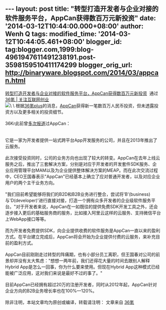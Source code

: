 --- layout: post title:
"转型打造开发者与企业对接的软件服务平台，AppCan获得数百万元新投资" date:
'2014-03-12T10:44:00.000+08:00' author: Wenh Q tags: modified\_time:
'2014-03-12T10:44:05.461+08:00' blogger\_id:
tag:blogger.com,1999:blog-4961947611491238191.post-3598159510411174299
blogger\_orig\_url: http://binaryware.blogspot.com/2014/03/appcan.html
---
[转型打造开发者与企业对接的软件服务平台，AppCan获得数百万元新投资](http://www.36kr.com/p/210311.html)  通过
[36氪 | 关注互联网创业](http://www.36kr.com/)\
![](https://images-blogger-opensocial.googleusercontent.com/gadgets/proxy?url=http%3A%2F%2Fa.36krcnd.com%2Fphoto%2F2014%2Fb5c6b2b765a52d6e4c6a84579341f89f.jpg&container=blogger&gadget=a&rewriteMime=image%2F*)\
\
根据[36氪plus](http://www.36kr.net/AppCan/activity)的消息，[AppCan](http://www.appcan.cn/)获得新一笔数百万人民币投资，但未透露投资方以及更多相关的投资细节。\
\
36Kr此前曾[多次报道](http://www.36kr.com/tag/appcan)过AppCan：\
\
\
它是一家为开发者提供一站式跨平台App开发服务的公司，并且在2013年推出了云服务。\
\
此次接受投资同时，公司的业务方向也出现了较大的转变。AppCan在去年上线云服务之后，推出了三套解决方案，分别是对应于开发者的开发套件SDK服务、企业应用管理平台MAM以及为企业提供整体解决方案的MEAP。而在此次交流过程中，CEO王国春表示"AppCan"已经基本上确立了应对普通开发者，以及对应企业用户的两个主干业务方向。\
\
"我们目前希望能够将我们的B2D和B2B业务进行整合，尝试将'B'(business)与'D(developer)'进行直接对接，打造一个拥有众多开发者的企业级软件服务平台。"对于开发者来说，AppCan在一如既往的提供免费SDK开发工具之外，还会逐步接入更后的基础服务商的服务，比如接入阿里云这样的云服务、支持微信平台上WebApp接口等等。\
\
而为开发者免费提供SDK，向企业提供收费的软件服务是AppCan一直以来的盈利方式。在平台建立完成后，AppCan将会开始为企业提供付费的云服务，来补充目前的盈利方式。\
\
AppCan目前刚刚走过转型的阵痛期，也有小部分员工离职，但王国春对公司的前景却并没有太大焦虑："想想一两年前，我们还得花大量的时间去跟别人解释Hybrid
App是怎么一回事，你为什么要来使用。但现在Hybrid
App这种模式已经能被广泛应用，这对我们来说是最好不过的事了。"\
\
目前AppCan已经拥有超过20万的注册开发者，同时从2012年起，AppCan针对企业方向的B2B业务增长率也在100%—120%。\
\
除非注明，本站文章均为原创或编译，转载请注明： 文章来自
[36氪](http://www.36kr.com/)
